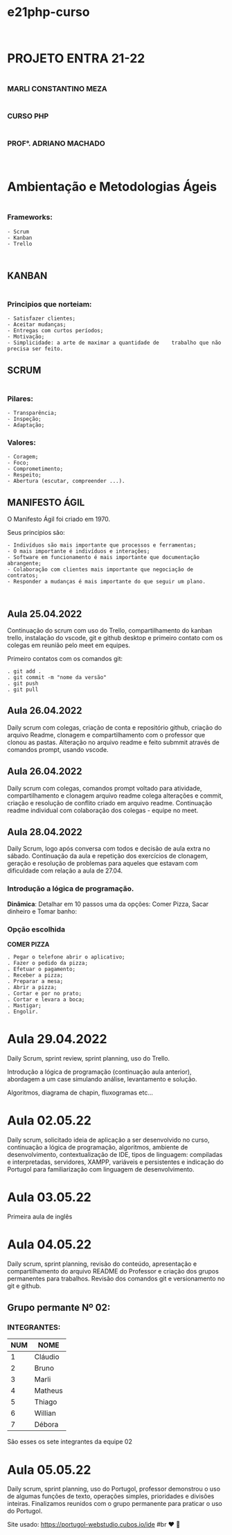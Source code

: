 # __e21php-curso__ 

# <br> PROJETO ENTRA 21-22
### <br>MARLI CONSTANTINO MEZA
### <br>CURSO PHP
### <br>PROF°.  ADRIANO MACHADO
# <br>Ambientação e  Metodologias Ágeis
### <br>Frameworks:
    - Scrum
    - Kanban
    - Trello
## <br>KANBAN
### <br>Principios que norteiam:
    - Satisfazer clientes;
    - Aceitar mudanças;
    - Entregas com curtos períodos;
    - Motivação;
    - Simplicidade: a arte de maximar a quantidade de    trabalho que não precisa ser feito.
## SCRUM
### <br>Pilares:
    - Transparência;
    - Inspeção;
    - Adaptação;
### Valores:
    - Coragem;
    - Foco;
    - Comprometimento;
    - Respeito;
    - Abertura (escutar, compreender ...).
## MANIFESTO ÁGIL
<p>O Manifesto Ágil foi criado em 1970.</p>
<p>Seus principios são:</p>

    - Indivíduos são mais importante que processos e ferramentas;
    - O mais importante é indivíduos e interações;
    - Software em funcionamento é mais importante que documentação abrangente;
    - Colaboração com clientes mais importante que negociação de contratos;
    - Responder a mudanças é mais importante do que seguir um plano.

## <br>Aula 25.04.2022
<p> Continuação do scrum com uso do Trello, compartilhamento do kanban trello, instalação do vscode, git e github desktop e primeiro contato com os colegas em reunião pelo meet em equipes.</p>
Primeiro contatos com os comandos git:

    . git add . 
    . git commit -m "nome da versão"
    . git push
    . git pull
 
## Aula 26.04.2022
<p>Daily scrum com colegas, criação de conta e repositório github, criação do arquivo Readme, clonagem e compartilhamento com o professor que clonou as pastas.
Alteração no arquivo readme e feito submmit através de comandos prompt, usando vscode.</p>

## Aula 26.04.2022
<p>Daily scrum com colegas, comandos prompt voltado para atividade, compartilhamento e clonagem arquivo readme colega alterações e commit, criação e resolução de conflito criado em arquivo readme.
Continuação readme individual com colaboração dos colegas - equipe no meet.</p>

## Aula 28.04.2022
<p>Daily Scrum, logo após conversa com todos e decisão de aula extra no sábado.
Continuação da aula e repetição dos exercícios de clonagem, geração e resolução de problemas para aqueles que estavam com dificuldade com relação a aula de 27.04.</p>

### Introdução a lógica de programação.
__<p>Dinâmica__: Detalhar em 10 passos uma da opções:
Comer Pizza, Sacar dinheiro e Tomar banho:</p>
### Opção escolhida
__COMER PIZZA__

    . Pegar o telefone abrir o aplicativo;
    . Fazer o pedido da pizza;
    . Efetuar o pagamento;
    . Receber a pizza;
    . Preparar a mesa;
    . Abrir a pizza;
    . Cortar e por no prato;
    . Cortar e levara a boca;
    . Mastigar; 
    . Engolir.

# Aula 29.04.2022
<p>Daily Scrum, sprint review, sprint planning, uso do Trello.</p>
<p>Introdução a lógica de programação (continuação aula anterior), abordagem a um case simulando análise, levantamento e solução.</p>
<p>Algoritmos, diagrama de chapin, fluxogramas etc...</p>

# Aula 02.05.22
<p>Daily scrum, solicitado ideia de aplicação a ser desenvolvido no curso, continuação a lógica de programação, algoritmos, ambiente de desenvolvimento, contextualização de IDE, tipos de linguagem: compiladas e interpretadas, servidores, XAMPP, variáveis e persistentes e indicação do Portugol para familiarização com linguagem de desenvolvimento.</p>

# Aula 03.05.22
<p>Primeira aula de inglês</p>

# Aula 04.05.22
<p>Daily scrum, sprint planning, revisão do conteúdo, apresentação e compartilhamento do arquivo README do Professor e criação dos grupos permanentes para trabalhos. Revisão dos comandos git e versionamento no git e github.</p>

## Grupo permante Nº 02:
### INTEGRANTES:
NUM | NOME |
---|---|
1 | Cláudio |
2 | Bruno |
3 | Marli |
4 | Matheus |
5 | Thiago |
6 | Willian |
7 | Débora |
São esses os sete integrantes da equipe 02
<br>

# Aula 05.05.22
Daily scrum, sprint planning, uso do Portugol, professor demonstrou o uso de algumas funções de texto, operações simples, prioridades e divisões inteiras. Finalizamos reunidos com o grupo permanente para praticar o uso do Portugol.</p> 
Site usado: <https://portugol-webstudio.cubos.io/ide>
#br
♥️ 📖
